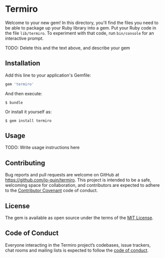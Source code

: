 # Termiro

Welcome to your new gem! In this directory, you'll find the files you need to be able to package up your Ruby library into a gem. Put your Ruby code in the file `lib/termiro`. To experiment with that code, run `bin/console` for an interactive prompt.

TODO: Delete this and the text above, and describe your gem

## Installation

Add this line to your application's Gemfile:

```ruby
gem 'termiro'
```

And then execute:

    $ bundle

Or install it yourself as:

    $ gem install termiro

## Usage

TODO: Write usage instructions here

## Contributing

Bug reports and pull requests are welcome on GitHub at https://github.com/jo-quin/termiro. This project is intended to be a safe, welcoming space for collaboration, and contributors are expected to adhere to the [Contributor Covenant](http://contributor-covenant.org) code of conduct.

## License

The gem is available as open source under the terms of the [MIT License](https://opensource.org/licenses/MIT).

## Code of Conduct

Everyone interacting in the Termiro project’s codebases, issue trackers, chat rooms and mailing lists is expected to follow the [code of conduct](https://github.com/jo-quin/termiro/blob/master/CODE_OF_CONDUCT.md).
